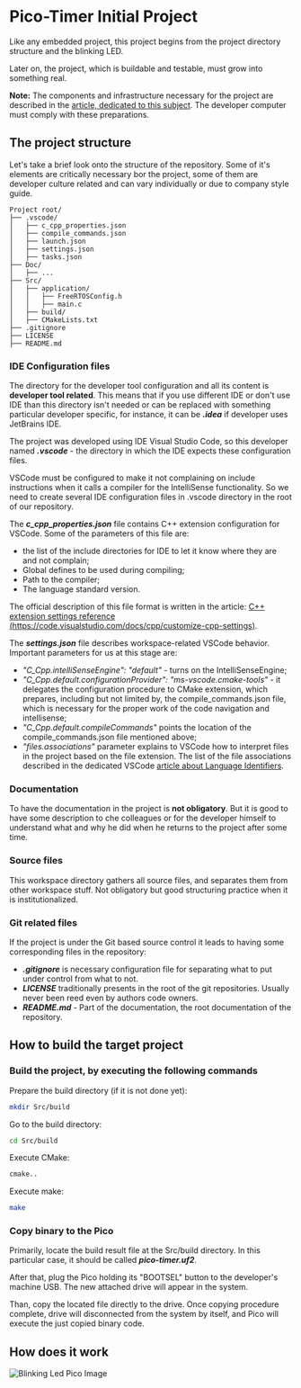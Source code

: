 # Pico-Timer Initial Project

Like any embedded project, this project begins from the project directory structure and the blinking LED.

Later on, the project, which is buildable and testable, must grow into something real.

**Note:** The components and infrastructure necessary for the project are described in the [article, dedicated to this subject](https://github.com/K-S-K/Pico-Timer/blob/main/Doc/Tag-00-Preparations.md). The developer computer must comply with these preparations.

## The project structure

Let's take a brief look onto the structure of the repository.
Some of it's elements are critically necessary bor the project, some of them are developer culture related and can vary individually or due to company style guide.

```text
Project root/
├── .vscode/
│   ├── c_cpp_properties.json
│   ├── compile_commands.json
│   ├── launch.json
│   ├── settings.json
│   ├── tasks.json
├── Doc/
│   ├── ...
├── Src/
│   ├── application/
│   │   ├── FreeRTOSConfig.h
│   │   ├── main.c
│   ├── build/
│   ├── CMakeLists.txt
├── .gitignore
├── LICENSE
├── README.md
```

### IDE Configuration files

The directory for the developer tool configuration and all its content is **developer tool related**. This means that if you use different IDE or don't use IDE than this directory isn't needed or can be replaced with something particular developer specific, for instance, it can be **_.idea_** if developer uses JetBrains IDE.

The project was developed using IDE Visual Studio Code, so this developer named **_.vscode_** - the directory in which the IDE expects these configuration files.

VSCode must be configured to make it not complaining on include instructions when it calls a compiler for the IntelliSense functionality. So we need to create several IDE configuration files in .vscode directory in the root of our repository.

The **_c_cpp_properties.json_** file contains C++ extension configuration for VSCode. Some of the parameters of this file are:

- the list of the include directories for IDE to let it know where they are and not complain;
- Global defines to be used during compiling;
- Path to the compiler;
- The language standard version.

The official description of this file format is written in the article: [C++ extension settings reference (https://code.visualstudio.com/docs/cpp/customize-cpp-settings)](https://code.visualstudio.com/docs/cpp/customize-cpp-settings).

The **_settings.json_** file describes workspace-related VSCode behavior. Important parameters for us at this stage are:

- _"C_Cpp.intelliSenseEngine": "default"_ - turns on the IntelliSenseEngine;
- _"C_Cpp.default.configurationProvider": "ms-vscode.cmake-tools"_ - it delegates the configuration procedure to CMake extension, which prepares, including but not limited by, the compile_commands.json file, which is necessary for the  proper work of the code navigation and intellisense;
- _"C_Cpp.default.compileCommands"_ points the location of the compile_commands.json file mentioned above;
- _"files.associations"_ parameter explains to VSCode how to interpret files in the project based on the file extension. The list of the file associations described in the dedicated VSCode [article about Language Identifiers](https://code.visualstudio.com/docs/languages/identifiers).

### Documentation

To have the documentation in the project is **not obligatory**. But it is good to have some description to che colleagues or for the developer himself to understand what and why he did when he returns to the project after some time.

### Source files

This workspace directory gathers all source files, and separates them from other workspace stuff. Not obligatory but good structuring practice when it is institutionalized.

### Git related files

If the project is under the Git based source control it leads to having some corresponding files in the repository:

- **_.gitignore_** is necessary configuration file for separating what to put under control from what to not.
- **_LICENSE_** traditionally presents in the root of the git repositories. Usually never been reed even by authors code owners.
- **_README.md_** - Part of the documentation, the root documentation of the repository.

## How to build the target project

### Build the project, by executing the following commands

Prepare the build directory (if it is not done yet):

```bash
mkdir Src/build
```

Go to the build directory:

```bash
cd Src/build
```

Execute CMake:

```bash
cmake..
```

Execute make:

```bash
make
```

### Copy binary to the Pico

Primarily, locate the build result file at the Src/build directory. In this particular case, it should be called **_pico-timer.uf2_**.

After that, plug the Pico holding its "BOOTSEL" button to the developer's machine USB. The new attached drive will appear in the system.

Than, copy the located file directly to the drive. Once copying procedure complete, drive will disconnected from the system by itself, and Pico will execute the just copied binary code.

## How does it work

![Blinking Led Pico Image](../Img/PT-001-01-pico-blink.gif)
